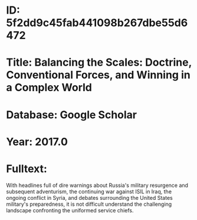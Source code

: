 # ID: 5f2dd9c45fab441098b267dbe55d6472
# Title: Balancing the Scales: Doctrine, Conventional Forces, and Winning in a Complex World
# Database: Google Scholar
# Year: 2017.0
# Fulltext:
With headlines full of dire warnings about Russia's military resurgence and subsequent adventurism, the continuing war against ISIL in Iraq, the ongoing conflict in Syria, and debates surrounding the United States military's preparedness, it is not difficult understand the challenging landscape confronting the uniformed service chiefs.